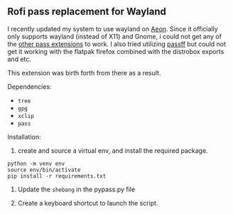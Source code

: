 Rofi pass replacement for Wayland
--------

I recently updated my system to use wayland on [Aeon](https://en.opensuse.org/Portal:Aeon).
Since it officially only supports wayland (instead of X11) and Gnome, i could not get any of
the [other pass extensions](https://wiki.archlinux.org/title/Pass) to work. I also tried utilizing
[passff](https://github.com/passff/passff) but could not get it working with the flatpak firefox
combined with the distrobox exports and etc.

This extension was birth forth from there as a result.

Dependencies:
* `tree`
* `gpg`
* `xclip`
* `pass`

Installation:
1. create and source a virtual env, and install the required package.
```
python -m venv env
source env/bin/activate
pip install -r requirements.txt
```

1. Update the `shebang` in the pypass.py file

1. Create a keyboard shortcut to launch the script.


